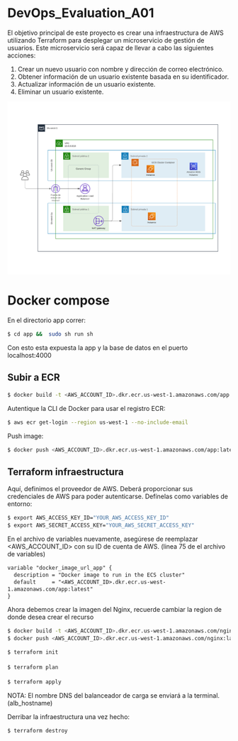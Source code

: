 # DevOps_Evaluation_A01

El objetivo principal de este proyecto es crear una infraestructura de AWS utilizando Terraform para desplegar un microservicio de gestión de usuarios. Este microservicio será capaz de llevar a cabo las siguientes acciones:

1. Crear un nuevo usuario con nombre y dirección de correo electrónico.
2. Obtener información de un usuario existente basada en su identificador.
3. Actualizar información de un usuario existente.
4. Eliminar un usuario existente.

![Service Example Architecture](https://github.com/blais3pasc4l/DevOps_Evaluation_A01/blob/master/Marco%20horizontal%20AWS%20(2019).png?raw=true)

# Docker compose

En el directorio app correr:

```bash
$ cd app &&  sudo sh run sh
```

Con esto esta expuesta la app y la base de datos en el puerto localhost:4000

## Subir a ECR

```bash
$ docker build -t <AWS_ACCOUNT_ID>.dkr.ecr.us-west-1.amazonaws.com/app:latest 
```

Autentique la CLI de Docker para usar el registro ECR:

```bash
$ aws ecr get-login --region us-west-1 --no-include-email
```

Push image:

```bash
$ docker push <AWS_ACCOUNT_ID>.dkr.ecr.us-west-1.amazonaws.com/app:latest
```

## Terraform infraestructura

Aquí, definimos el proveedor de AWS. Deberá proporcionar sus credenciales de AWS para poder autenticarse. Defínelas como variables de entorno:

```bash
$ export AWS_ACCESS_KEY_ID="YOUR_AWS_ACCESS_KEY_ID"
$ export AWS_SECRET_ACCESS_KEY="YOUR_AWS_SECRET_ACCESS_KEY"
```

En el archivo de variables nuevamente, asegúrese de reemplazar <AWS_ACCOUNT_ID> con su ID de cuenta de AWS. (linea 75 de el archivo de variables)

```
variable "docker_image_url_app" {
  description = "Docker image to run in the ECS cluster"
  default     = "<AWS_ACCOUNT_ID>.dkr.ecr.us-west-1.amazonaws.com/app:latest"
}
```

Ahora debemos crear la imagen del Nginx, recuerde cambiar la region de donde desea crear el recurso

```bash
$ docker build -t <AWS_ACCOUNT_ID>.dkr.ecr.us-west-1.amazonaws.com/nginx:latest .
$ docker push <AWS_ACCOUNT_ID>.dkr.ecr.us-west-1.amazonaws.com/nginx:latest
```

```bash
$ terraform init

$ terraform plan

$ terraform apply
```

NOTA: El nombre DNS del balanceador de carga se enviará a la terminal. (alb_hostname)

Derribar la infraestructura una vez hecho:

```bash
$ terraform destroy
```

